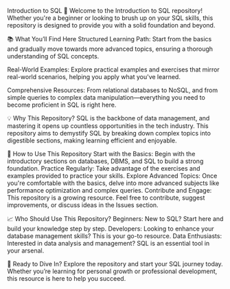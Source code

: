 Introduction to SQL 🚀
Welcome to the Introduction to SQL repository! Whether you're a beginner or looking to brush up on your SQL skills, this repository is designed to provide you with a solid foundation and beyond.

📚 What You’ll Find Here
Structured Learning Path: Start from the basics and gradually move towards more advanced topics, ensuring a thorough understanding of SQL concepts.

Real-World Examples: Explore practical examples and exercises that mirror real-world scenarios, helping you apply what you've learned.

Comprehensive Resources: From relational databases to NoSQL, and from simple queries to complex data manipulation—everything you need to become proficient in SQL is right here.

💡 Why This Repository?
SQL is the backbone of data management, and mastering it opens up countless opportunities in the tech industry. This repository aims to demystify SQL by breaking down complex topics into digestible sections, making learning efficient and enjoyable.

🌟 How to Use This Repository
Start with the Basics: Begin with the introductory sections on databases, DBMS, and SQL to build a strong foundation.
Practice Regularly: Take advantage of the exercises and examples provided to practice your skills.
Explore Advanced Topics: Once you're comfortable with the basics, delve into more advanced subjects like performance optimization and complex queries.
Contribute and Engage: This repository is a growing resource. Feel free to contribute, suggest improvements, or discuss ideas in the Issues section.

📈 Who Should Use This Repository?
Beginners: New to SQL? Start here and build your knowledge step by step.
Developers: Looking to enhance your database management skills? This is your go-to resource.
Data Enthusiasts: Interested in data analysis and management? SQL is an essential tool in your arsenal.

🚀 Ready to Dive In?
Explore the repository and start your SQL journey today. Whether you’re learning for personal growth or professional development, this resource is here to help you succeed.

